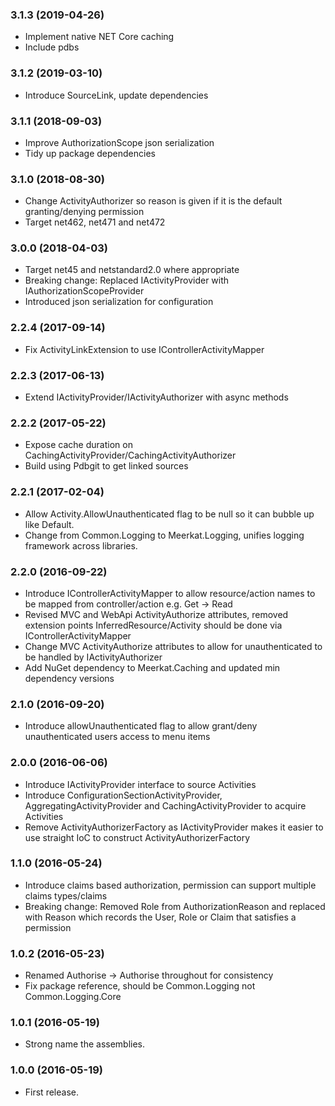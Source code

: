 ### 3.1.3 (2019-04-26)
* Implement native NET Core caching
* Include pdbs

### 3.1.2 (2019-03-10)
* Introduce SourceLink, update dependencies

### 3.1.1 (2018-09-03)
* Improve AuthorizationScope json serialization
* Tidy up package dependencies

### 3.1.0 (2018-08-30)
* Change ActivityAuthorizer so reason is given if it is the default granting/denying permission
* Target net462, net471 and net472

### 3.0.0 (2018-04-03)
* Target net45 and netstandard2.0 where appropriate
* Breaking change: Replaced IActivityProvider with IAuthorizationScopeProvider
* Introduced json serialization for configuration

### 2.2.4 (2017-09-14)
* Fix ActivityLinkExtension to use IControllerActivityMapper

### 2.2.3 (2017-06-13)
* Extend IActivityProvider/IActivityAuthorizer with async methods

### 2.2.2 (2017-05-22)
* Expose cache duration on CachingActivityProvider/CachingActivityAuthorizer
* Build using Pdbgit to get linked sources

### 2.2.1 (2017-02-04)
* Allow Activity.AllowUnauthenticated flag to be null so it can bubble up like Default.
* Change from Common.Logging to Meerkat.Logging, unifies logging framework across libraries.

### 2.2.0 (2016-09-22)
* Introduce IControllerActivityMapper to allow resource/action names to be mapped from controller/action e.g. Get -> Read
* Revised MVC and WebApi ActivityAuthorize attributes, removed extension points InferredResource/Activity should be done via IControllerActivityMapper
* Change MVC ActivityAuthorize attributes to allow for unauthenticated to be handled by IActivityAuthorizer
* Add NuGet dependency to Meerkat.Caching and updated min dependency versions

### 2.1.0 (2016-09-20)
* Introduce allowUnauthenticated flag to allow grant/deny unauthenticated users access to menu items

### 2.0.0 (2016-06-06)
* Introduce IActivityProvider interface to source Activities
* Introduce ConfigurationSectionActivityProvider, AggregatingActivityProvider and CachingActivityProvider to acquire Activities
* Remove ActivityAuthorizerFactory as IActivityProvider makes it easier to use straight IoC to construct ActivityAuthorizerFactory

### 1.1.0 (2016-05-24)
* Introduce claims based authorization, permission can support multiple claims types/claims
* Breaking change: Removed Role from AuthorizationReason and replaced with Reason which records the User, Role or Claim that satisfies a permission

### 1.0.2 (2016-05-23)
* Renamed Authorise -> Authorise throughout for consistency
* Fix package reference, should be Common.Logging not Common.Logging.Core

### 1.0.1 (2016-05-19)
* Strong name the assemblies.

### 1.0.0 (2016-05-19)
* First release.